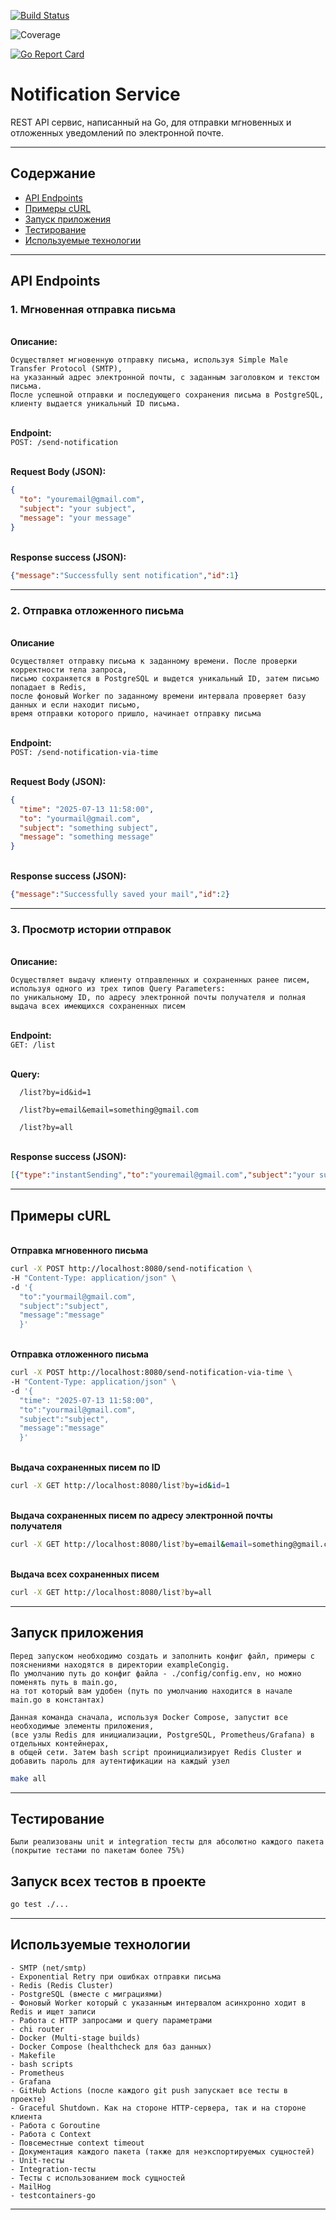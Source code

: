 [![Build Status](https://img.shields.io/github/actions/workflow/status/ladev74/notification-service/ci.yml?branch=main)](https://github.com/ladev74/notification-service/actions)

![Coverage](https://ladev74.github.io/notification-service/coverage-badge/coverage.svg)

[![Go Report Card](https://goreportcard.com/badge/github.com/ladev74/notification-service)](https://goreportcard.com/report/github.com/ladev74/notification-service)

# Notification Service
REST API сервис, написанный на Go, для отправки мгновенных и отложенных уведомлений по электронной почте.

---


## Содержание

- [API Endpoints](#API-Endpoints)
- [Примеры cURL](#Примеры-cURL)
- [Запуск приложения](#Запуск-приложения)
- [Тестирование](#Тестирование)
- [Используемые технологии](#Используемые-технологии)

---


## API Endpoints

### 1. Мгновенная отправка письма

\
**Описание:**

```text
Осуществляет мгновенную отправку письма, используя Simple Male Transfer Protocol (SMTP),
на указанный адрес электронной почты, с заданным заголовком и текстом письма.
После успешной отправки и последующего сохранения письма в PostgreSQL, клиенту выдается уникальный ID письма.
```
\
**Endpoint:**  
`POST: /send-notification`

\
**Request Body (JSON):**

```json
{
  "to": "youremail@gmail.com",
  "subject": "your subject",
  "message": "your message"
}
```

\
**Response success (JSON):**

```json
{"message":"Successfully sent notification","id":1}
```

---


### 2. Отправка отложенного письма

\
**Описание**

```text
Осуществляет отправку письма к заданному времени. После проверки корректности тела запроса,
письмо сохраняется в PostgreSQL и выдется уникальный ID, затем письмо попадает в Redis,
после фоновый Worker по заданному времени интервала проверяет базу данных и если находит письмо, 
время отправки которого пришло, начинает отправку письма
```

\
**Endpoint:**  
`POST: /send-notification-via-time`

\
**Request Body (JSON):**

```json
{
  "time": "2025-07-13 11:58:00",
  "to": "yourmail@gmail.com",
  "subject": "something subject",
  "message": "something message"
}
```

\
**Response success (JSON):**

```json
{"message":"Successfully saved your mail","id":2}
```

---


### 3. Просмотр истории отправок

\
**Описание:**
```text
Осуществляет выдачу клиенту отправленных и сохраненных ранее писем, используя одного из трех типов Query Parameters:
по уникальному ID, по адресу электронной почты получателя и полная выдача всех имеющихся сохраненных писем
```

\
**Endpoint:**  
`GET: /list`

\
**Query:**

```text
  /list?by=id&id=1
  
  /list?by=email&email=something@gmail.com
  
  /list?by=all
```

\
**Response success (JSON):**

```json
[{"type":"instantSending","to":"youremail@gmail.com","subject":"your subject","message":"your message"}]
```

---


## Примеры cURL

\
**Отправка мгновенного письма**

```bash
curl -X POST http://localhost:8080/send-notification \                       
-H "Content-Type: application/json" \
-d '{
  "to":"yourmail@gmail.com",
  "subject":"subject",
  "message":"message"
  }'
```

\
**Отправка отложенного письма**

```bash
curl -X POST http://localhost:8080/send-notification-via-time \                       
-H "Content-Type: application/json" \
-d '{
  "time": "2025-07-13 11:58:00",
  "to":"yourmail@gmail.com",
  "subject":"subject",
  "message":"message"
  }'
```

\
**Выдача сохраненных писем по ID**

```bash
curl -X GET http://localhost:8080/list?by=id&id=1
```

\
**Выдача сохраненных писем по адресу электронной почты получателя**

```bash
curl -X GET http://localhost:8080/list?by=email&email=something@gmail.com
```

\
**Выдача всех сохраненных писем**

```bash
curl -X GET http://localhost:8080/list?by=all
```

---


## Запуск приложения

```text
Перед запуском необходимо создать и заполнить конфиг файл, примеры с пояснениями находятся в директории exampleCongig.
По умолчанию путь до конфиг файла - ./config/config.env, но можно поменять путь в main.go,
на тот который вам удобен (путь по умолчанию находится в начале main.go в константах)
```

```text
Данная команда сначала, используя Docker Compose, запустит все необходимые элементы приложения,
(все узлы Redis для инициализации, PostgreSQL, Prometheus/Grafana) в отдельных контейнерах,
в общей сети. Затем bash script проинициализирует Redis Cluster и добавить пароль для аутентификации на каждый узел
```

```bash
make all
```

---


## Тестирование

```text
Были реализованы unit и integration тесты для абсолютно каждого пакета (покрытие тестами по пакетам более 75%)
```

## Запуск всех тестов в проекте

```bash
go test ./...  
```

---


## Используемые технологии

```text
- SMTP (net/smtp)
- Exponential Retry при ошибках отправки письма
- Redis (Redis Cluster)
- PostgreSQL (вместе с миграциями)
- Фоновый Worker который с указанным интервалом асинхронно ходит в Redis и ищет записи
- Работа с HTTP запросами и query параметрами
- chi router
- Docker (Multi-stage builds)
- Docker Compose (healthcheck для баз данных)
- Makefile
- bash scripts
- Prometheus
- Grafana
- GitHub Actions (после каждого git push запускает все тесты в проекте)
- Graceful Shutdown. Как на стороне HTTP-сервера, так и на стороне клиента
- Работа с Goroutine
- Работа с Context
- Повсеместные context timeout
- Документация каждого пакета (также для неэкспортируемых сущностей)
- Unit-тесты
- Integration-тесты
- Тесты с использованием mock сущностей
- MailHog
- testcontainers-go
```

---
